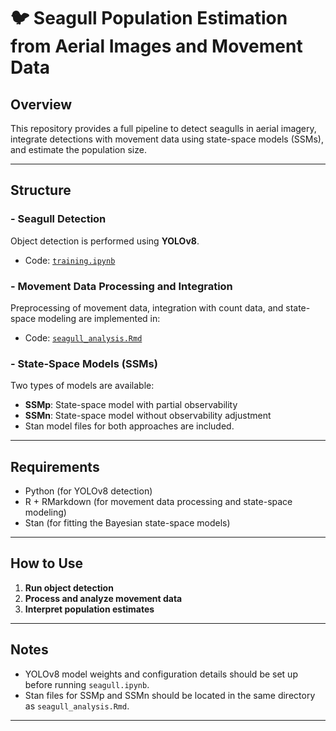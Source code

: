# 🐦 Seagull Population Estimation from Aerial Images and Movement Data

## Overview
This repository provides a full pipeline to detect seagulls in aerial imagery, integrate detections with movement data using state-space models (SSMs), and estimate the population size.

---

## Structure

### - Seagull Detection
Object detection is performed using **YOLOv8**.  
- Code: [`training.ipynb`](./training.ipynb)

### - Movement Data Processing and Integration
Preprocessing of movement data, integration with count data, and state-space modeling are implemented in:  
- Code: [`seagull_analysis.Rmd`](./seagull_analysis.Rmd)

### - State-Space Models (SSMs)
Two types of models are available:
- **SSMp**: State-space model with partial observability
- **SSMn**: State-space model without observability adjustment
- Stan model files for both approaches are included.

---

## Requirements

- Python (for YOLOv8 detection)
- R + RMarkdown (for movement data processing and state-space modeling)
- Stan (for fitting the Bayesian state-space models)

---

## How to Use

1. **Run object detection**  
2. **Process and analyze movement data**  
3. **Interpret population estimates**

---

## Notes

- YOLOv8 model weights and configuration details should be set up before running `seagull.ipynb`.
- Stan files for SSMp and SSMn should be located in the same directory as `seagull_analysis.Rmd`.

---

